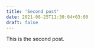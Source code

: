 ```yaml
---
title: 'Second post'
date: 2021-08-25T11:30:04+03:00
draft: false
---
```


This is the second post.
